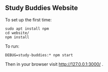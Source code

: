 Study Buddies Website
---------------------

To set up the first time:

```
sudo apt install npm
cd website/
npm install
```

To run:

```
DEBUG=study-buddies:* npm start
```

Then in your browser visit http://127.0.0.1:3000/ .

